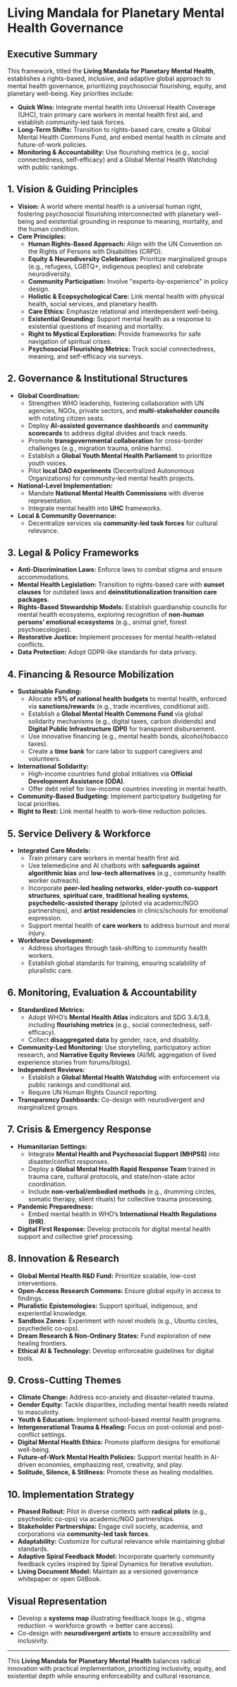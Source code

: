 # Living Mandala for Planetary Mental Health Governance

## Executive Summary
This framework, titled the **Living Mandala for Planetary Mental Health**, establishes a rights-based, inclusive, and adaptive global approach to mental health governance, prioritizing psychosocial flourishing, equity, and planetary well-being. Key priorities include:
- **Quick Wins:** Integrate mental health into Universal Health Coverage (UHC), train primary care workers in mental health first aid, and establish community-led task forces.
- **Long-Term Shifts:** Transition to rights-based care, create a Global Mental Health Commons Fund, and embed mental health in climate and future-of-work policies.
- **Monitoring & Accountability:** Use flourishing metrics (e.g., social connectedness, self-efficacy) and a Global Mental Health Watchdog with public rankings.

## 1. Vision & Guiding Principles
- **Vision:** A world where mental health is a universal human right, fostering psychosocial flourishing interconnected with planetary well-being and existential grounding in response to meaning, mortality, and the human condition.
- **Core Principles:**
  - **Human Rights-Based Approach:** Align with the UN Convention on the Rights of Persons with Disabilities (CRPD).
  - **Equity & Neurodiversity Celebration:** Prioritize marginalized groups (e.g., refugees, LGBTQ+, indigenous peoples) and celebrate neurodiversity.
  - **Community Participation:** Involve "experts-by-experience" in policy design.
  - **Holistic & Ecopsychological Care:** Link mental health with physical health, social services, and planetary health.
  - **Care Ethics:** Emphasize relational and interdependent well-being.
  - **Existential Grounding:** Support mental health as a response to existential questions of meaning and mortality.
  - **Right to Mystical Exploration:** Provide frameworks for safe navigation of spiritual crises.
  - **Psychosocial Flourishing Metrics:** Track social connectedness, meaning, and self-efficacy via surveys.

## 2. Governance & Institutional Structures
- **Global Coordination:**
  - Strengthen WHO leadership, fostering collaboration with UN agencies, NGOs, private sectors, and **multi-stakeholder councils** with rotating citizen seats.
  - Deploy **AI-assisted governance dashboards** and **community scorecards** to address digital divides and track needs.
  - Promote **transgovernmental collaboration** for cross-border challenges (e.g., migration trauma, online harms).
  - Establish a **Global Youth Mental Health Parliament** to prioritize youth voices.
  - Pilot **local DAO experiments** (Decentralized Autonomous Organizations) for community-led mental health projects.
- **National-Level Implementation:**
  - Mandate **National Mental Health Commissions** with diverse representation.
  - Integrate mental health into **UHC** frameworks.
- **Local & Community Governance:**
  - Decentralize services via **community-led task forces** for cultural relevance.

## 3. Legal & Policy Frameworks
- **Anti-Discrimination Laws:** Enforce laws to combat stigma and ensure accommodations.
- **Mental Health Legislation:** Transition to rights-based care with **sunset clauses** for outdated laws and **deinstitutionalization transition care packages**.
- **Rights-Based Stewardship Models:** Establish guardianship councils for mental health ecosystems, exploring recognition of **non-human persons’ emotional ecosystems** (e.g., animal grief, forest psychoecologies).
- **Restorative Justice:** Implement processes for mental health-related conflicts.
- **Data Protection:** Adopt GDPR-like standards for data privacy.

## 4. Financing & Resource Mobilization
- **Sustainable Funding:**
  - Allocate **≥5% of national health budgets** to mental health, enforced via **sanctions/rewards** (e.g., trade incentives, conditional aid).
  - Establish a **Global Mental Health Commons Fund** via global solidarity mechanisms (e.g., digital taxes, carbon dividends) and **Digital Public Infrastructure (DPI)** for transparent disbursement.
  - Use innovative financing (e.g., mental health bonds, alcohol/tobacco taxes).
  - Create a **time bank** for care labor to support caregivers and volunteers.
- **International Solidarity:**
  - High-income countries fund global initiatives via **Official Development Assistance (ODA)**.
  - Offer debt relief for low-income countries investing in mental health.
- **Community-Based Budgeting:** Implement participatory budgeting for local priorities.
- **Right to Rest:** Link mental health to work-time reduction policies.

## 5. Service Delivery & Workforce
- **Integrated Care Models:**
  - Train primary care workers in mental health first aid.
  - Use telemedicine and AI chatbots with **safeguards against algorithmic bias** and **low-tech alternatives** (e.g., community health worker outreach).
  - Incorporate **peer-led healing networks**, **elder-youth co-support structures**, **spiritual care**, **traditional healing systems**, **psychedelic-assisted therapy** (piloted via academic/NGO partnerships), and **artist residencies** in clinics/schools for emotional expression.
  - Support mental health of **care workers** to address burnout and moral injury.
- **Workforce Development:**
  - Address shortages through task-shifting to community health workers.
  - Establish global standards for training, ensuring scalability of pluralistic care.

## 6. Monitoring, Evaluation & Accountability
- **Standardized Metrics:**
  - Adopt WHO’s **Mental Health Atlas** indicators and SDG 3.4/3.8, including **flourishing metrics** (e.g., social connectedness, self-efficacy).
  - Collect **disaggregated data** by gender, race, and disability.
- **Community-Led Monitoring:** Use storytelling, participatory action research, and **Narrative Equity Reviews** (AI/ML aggregation of lived experience stories from forums/blogs).
- **Independent Reviews:**
  - Establish a **Global Mental Health Watchdog** with enforcement via public rankings and conditional aid.
  - Require UN Human Rights Council reporting.
- **Transparency Dashboards:** Co-design with neurodivergent and marginalized groups.

## 7. Crisis & Emergency Response
- **Humanitarian Settings:**
  - Integrate **Mental Health and Psychosocial Support (MHPSS)** into disaster/conflict responses.
  - Deploy a **Global Mental Health Rapid Response Team** trained in trauma care, cultural protocols, and state/non-state actor coordination.
  - Include **non-verbal/embodied methods** (e.g., drumming circles, somatic therapy, silent rituals) for collective trauma processing.
- **Pandemic Preparedness:**
  - Embed mental health in WHO’s **International Health Regulations (IHR)**.
- **Digital First Response:** Develop protocols for digital mental health support and collective grief processing.

## 8. Innovation & Research
- **Global Mental Health R&D Fund:** Prioritize scalable, low-cost interventions.
- **Open-Access Research Commons:** Ensure global equity in access to findings.
- **Pluralistic Epistemologies:** Support spiritual, indigenous, and experiential knowledge.
- **Sandbox Zones:** Experiment with novel models (e.g., Ubuntu circles, psychedelic co-ops).
- **Dream Research & Non-Ordinary States:** Fund exploration of new healing frontiers.
- **Ethical AI & Technology:** Develop enforceable guidelines for digital tools.

## 9. Cross-Cutting Themes
- **Climate Change:** Address eco-anxiety and disaster-related trauma.
- **Gender Equity:** Tackle disparities, including mental health needs related to masculinity.
- **Youth & Education:** Implement school-based mental health programs.
- **Intergenerational Trauma & Healing:** Focus on post-colonial and post-conflict settings.
- **Digital Mental Health Ethics:** Promote platform designs for emotional well-being.
- **Future-of-Work Mental Health Policies:** Support mental health in AI-driven economies, emphasizing rest, creativity, and play.
- **Solitude, Silence, & Stillness:** Promote these as healing modalities.

## 10. Implementation Strategy
- **Phased Rollout:** Pilot in diverse contexts with **radical pilots** (e.g., psychedelic co-ops) via academic/NGO partnerships.
- **Stakeholder Partnerships:** Engage civil society, academia, and corporations via **community-led task forces**.
- **Adaptability:** Customize for cultural relevance while maintaining global standards.
- **Adaptive Spiral Feedback Model:** Incorporate quarterly community feedback cycles inspired by Spiral Dynamics for iterative evolution.
- **Living Document Model:** Maintain as a versioned governance whitepaper or open GitBook.

## Visual Representation
- Develop a **systems map** illustrating feedback loops (e.g., stigma reduction → workforce growth → better care access).
- Co-design with **neurodivergent artists** to ensure accessibility and inclusivity.

---

This **Living Mandala for Planetary Mental Health** balances radical innovation with practical implementation, prioritizing inclusivity, equity, and existential depth while ensuring enforceability and cultural resonance.